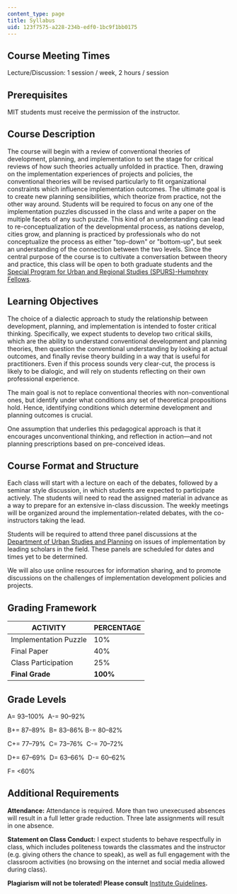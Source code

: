 ```yaml
---
content_type: page
title: Syllabus
uid: 123f7575-a228-234b-edf0-1bc9f1bb0175
---
```


Course Meeting Times
--------------------

Lecture/Discussion: 1 session / week, 2 hours / session

Prerequisites
-------------

MIT students must receive the permission of the instructor.

Course Description
------------------

The course will begin with a review of conventional theories of development, planning, and implementation to set the stage for critical reviews of how such theories actually unfolded in practice. Then, drawing on the implementation experiences of projects and policies, the conventional theories will be revised particularly to fit organizational constraints which influence implementation outcomes. The ultimate goal is to create new planning sensibilities, which theorize from practice, not the other way around. Students will be required to focus on any one of the implementation puzzles discussed in the class and write a paper on the multiple facets of any such puzzle. This kind of an understanding can lead to re-conceptualization of the developmental process, as nations develop, cities grow, and planning is practiced by professionals who do not conceptualize the process as either "top-down" or "bottom-up", but seek an understanding of the connection between the two levels. Since the central purpose of the course is to cultivate a conversation between theory and practice, this class will be open to both graduate students and the [Special Program for Urban and Regional Studies (SPURS)-Humphrey Fellows](https://dusp.mit.edu/idg/project/special-program-urban-and-regional-studies-spurs).

Learning Objectives
-------------------

The choice of a dialectic approach to study the relationship between development, planning, and implementation is intended to foster critical thinking. Specifically, we expect students to develop two critical skills, which are the ability to understand conventional development and planning theories, then question the conventional understanding by looking at actual outcomes, and finally revise theory building in a way that is useful for practitioners. Even if this process sounds very clear-cut, the process is likely to be dialogic, and will rely on students reflecting on their own professional experience.

The main goal is not to replace conventional theories with non-conventional ones, but identify under what conditions any set of theoretical propositions hold. Hence, identifying conditions which determine development and planning outcomes is crucial.

One assumption that underlies this pedagogical approach is that it encourages unconventional thinking, and reflection in action—and not planning prescriptions based on pre-conceived ideas.

Course Format and Structure
---------------------------

Each class will start with a lecture on each of the debates, followed by a seminar style discussion, in which students are expected to participate actively. The students will need to read the assigned material in advance as a way to prepare for an extensive in-class discussion. The weekly meetings will be organized around the implementation-related debates, with the co-instructors taking the lead.

Students will be required to attend three panel discussions at the [Department of Urban Studies and Planning](https://dusp.mit.edu/) on issues of implementation by leading scholars in the field. These panels are scheduled for dates and times yet to be determined.

We will also use online resources for information sharing, and to promote discussions on the challenges of implementation development policies and projects. 

Grading Framework
-----------------

| ACTIVITY | PERCENTAGE |
| --- | --- |
| Implementation Puzzle | 10% | {{< br >}}{{< br >}} | Mid-term | 25% |
| Final Paper | 40% |
| Class Participation | 25% |
| **Final Grade** | **100%** 

Grade Levels
------------

A= 93–100%  A-= 90–92%

B+= 87–89%  B= 83–86% B-= 80–82%

C+= 77–79%  C= 73–76%  C-= 70–72%

D+= 67–69%  D= 63–66%  D-= 60–62%

F= <60%

Additional Requirements
-----------------------

**Attendance:** Attendance is required. More than two unexecused absences will result in a full letter grade reduction. Three late assignments will result in one absence.

**Statement on Class Conduct:** I expect students to behave respectfully in class, which includes politeness towards the classmates and the instructor (e.g. giving others the chance to speak), as well as full engagement with the classroom activities (no browsing on the internet and social media allowed during class).

**Plagiarism will not be tolerated! Please consult** [Institute Guidelines](http://integrity.mit.edu/handbook/what-plagiarism)**.**